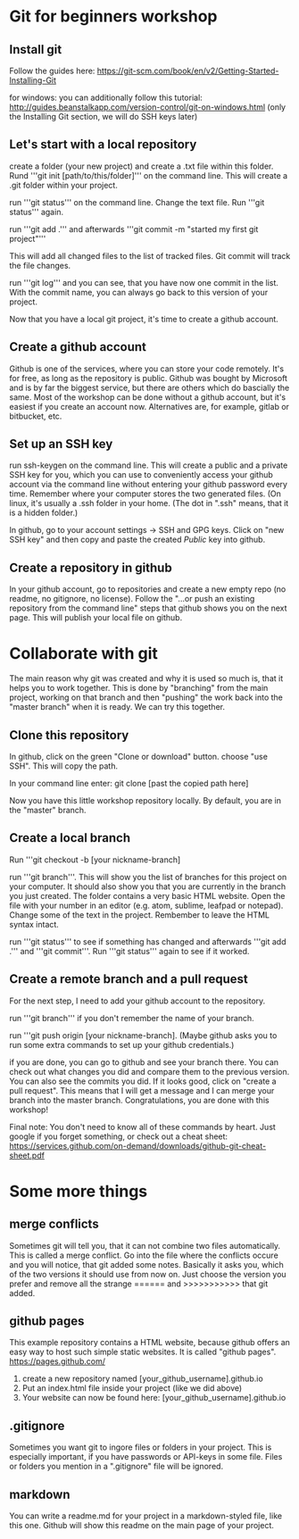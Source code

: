 Git for beginners workshop
==========================


## Install git

Follow the guides here: https://git-scm.com/book/en/v2/Getting-Started-Installing-Git

for windows: you can additionally follow this tutorial: http://guides.beanstalkapp.com/version-control/git-on-windows.html (only the Installing Git section, we will do SSH keys later)

## Let's start with a local repository

create a folder (your new project) and create a .txt file within this folder.
Rund '''git init [path/to/this/folder]''' on the command line. This will create a .git folder within your project.

run '''git status''' on the command line. Change the text file. Run '''git status''' again.

run '''git add .''' and afterwards '''git commit -m "started my first git project"'''

This will add all changed files to the list of tracked files. Git commit will track the file changes.

run '''git log''' and you can see, that you have now one commit in the list. With the commit name, you can always go back to this version of your project.

Now that you have a local git project, it's time to create a github account.


## Create a github account

Github is one of the services, where you can store your code remotely. It's for free, as long as the repository is public. Github was bought by Microsoft and is by far the biggest service, but there are others which do bascially the same. Most of the workshop can be done without a github account, but it's easiest if you create an account now. Alternatives are, for example, gitlab or  bitbucket, etc.

## Set up an SSH key
run ssh-keygen on the command line. This will create a public and a private SSH key for you, which you can use to conveniently access your github account via the command line without entering your github password every time. Remember where your computer stores the two generated files. (On linux, it's usually a .ssh folder in your home. (The dot in ".ssh" means, that it is a hidden folder.)

In github, go to your account settings -> SSH and GPG keys. Click on "new SSH key" and then copy and paste the created *Public* key into github.

## Create a repository in github

In your github account, go to repositories and create a new empty repo (no readme, no gitignore, no license). Follow the "…or push an existing repository from the command line" steps that github shows you on the next page. This will publish your local file on github.



Collaborate with git
====================

The main reason why git was created and why it is used so much is, that it helps you to work together. This is done by "branching" from the main project, working on that branch and then "pushing" the work back into the "master branch" when it is ready. We can try this together.


## Clone this repository

In github, click on the green "Clone or download" button. choose "use SSH". This will copy the path.

In your command line enter: git clone [past the copied path here]

Now you have this little workshop repository locally. By default, you are in the "master" branch. 

## Create a local branch

Run '''git checkout -b [your nickname-branch]

run '''git branch'''. This will show you the list of branches for this project on your computer. It should also show you that you are currently in the branch you just created. The folder contains a very basic HTML website. Open the file with your number in an editor (e.g. atom, sublime, leafpad or notepad). Change some of the text in the project. Rembember to leave the HTML syntax intact.

run '''git status''' to see if something has changed and afterwards '''git add .''' and '''git commit'''. Run '''git status''' again to see if it worked.

## Create a remote branch and a pull request

For the next step, I need to add your github account to the repository.

run '''git branch''' if you don't remember the name of your branch.

run '''git push origin [your nickname-branch]. (Maybe github asks you to run some extra commands to set up your github credentials.)

if you are done, you can go to github and see your branch there. You can check out what changes you did and compare them to the previous version. You can also see the commits you did. If it looks good, click on "create a pull request". This means that I will get a message and I can merge your branch into the master branch. Congratulations, you are done with this workshop!


Final note: You don't need to know all of these commands by heart. Just google if you forget something, or check out a cheat sheet: https://services.github.com/on-demand/downloads/github-git-cheat-sheet.pdf

Some more things
================

## merge conflicts

Sometimes git will tell you, that it can not combine two files automatically. This is called a merge conflict. Go into the file where the conflicts occure and you will notice, that git added some notes. Basically it asks you, which of the two versions it should use from now on. Just choose the version you prefer and remove all the strange ====== and >>>>>>>>>>> that git added.

## github pages

This example repository contains a HTML website, because github offers an easy way to host such simple static websites. It is called "github pages". https://pages.github.com/
1. create a new repository named [your_github_username].github.io
2. Put an index.html file inside your project (like we did above)
3. Your website can now be found here: [your_github_username].github.io

## .gitignore

Sometimes you want git to ingore files or folders in your project. This is especially important, if you have passwords or API-keys in some file. Files or folders you mention in a ".gitignore" file will be ignored.

## markdown

You can write a readme.md for your project in a markdown-styled file, like this one. Github will show this readme on the main page of your project.








